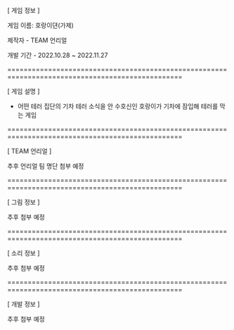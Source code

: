 [ 게임 정보 ]

게임 이름: 호랑이뎐(가제)

제작자 - TEAM 언리얼

개발 기간 - 2022.10.28 ~ 2022.11.27

=================================================================================================

[ 게임 설명 ]

 - 어떤 테러 집단의 기차 테러 소식을 안 수호신인 호랑이가 기차에 잠입해 테러를 막는 게임

=================================================================================================

[ TEAM 언리얼 ]

추후 언리얼 팀 명단 첨부 예정

=================================================================================================

[ 그림 정보 ]

추후 첨부 예정

=================================================================================================

[ 소리 정보 ]

추후 첨부 예정

=================================================================================================

[ 개발 정보 ]

추후 첨부 예정

